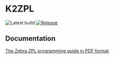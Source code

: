 # K2ZPL

![Latest build](https://github.com/itsmattking/k2zpl/actions/workflows/build-test.yaml/badge.svg)
[![Release](https://jitpack.io/v/sainsburys-tech/k2zpl.svg)](https://jitpack.io/#sainsburys-tech/k2zpl)

## Documentation

[The Zebra ZPL programming guide in PDF format](https://www.zebra.com/content/dam/support-dam/en/documentation/unrestricted/guide/software/zpl-zbi2-pg-en.pdf)
